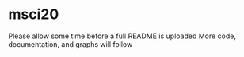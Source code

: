 # msci20
Please allow some time before a full README is uploaded
More code, documentation, and graphs will follow
